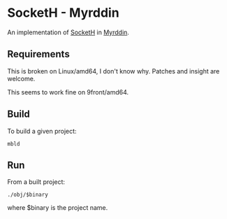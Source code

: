 # SocketH - Myrddin

An implementation of [SocketH](https://github.com/henesy/SocketH) in [Myrddin](https://myrlang.org). 

## Requirements

This is broken on Linux/amd64, I don't know why. Patches and insight are welcome. 

This seems to work fine on 9front/amd64. 

## Build

To build a given project:

	mbld

## Run

From a built project:

	./obj/$binary

where $binary is the project name.



